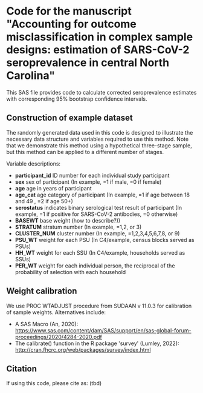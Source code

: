 # Code for the manuscript "Accounting for outcome misclassification in complex sample designs: estimation of SARS-CoV-2 seroprevalence in central North Carolina"


This SAS file provides code to calculate corrected seroprevalence estimates with corresponding 95% bootstrap confidence intervals.


## Construction of example dataset
The randomly generated data used in this code is designed to illustrate the necessary data structure and variables required to use this method. Note that we demonstrate this method using a hypothetical three-stage sample, but this method can be applied to a different number of stages.

Variable descriptions:
- **participant_id** ID number for each individual study participant
- **sex** sex of participant (In example, =1 if male, =0 if female)
- **age** age in years of participant
- **age_cat** age category of participant (In example, =1 if age between 18 and 49 , =2 if age 50+)
- **serostatus** indicates binary serological test result of participant (In example, =1 if positive for SARS-CoV-2 antibodies, =0 otherwise)
- **BASEWT** base weight (how to describe?))
- **STRATUM** stratum number (In example, =1,2, or 3)
- **CLUSTER_NUM** cluster number (In example, =1,2,3,4,5,6,7,8, or 9)
- **PSU_WT** weight for each PSU (In C4/example, census blocks served as PSUs)
- **HH_WT** weight for each SSU (In C4/example, households served as SSUs)
- **PER_WT** weight for each individual person, the reciprocal of the probability of selection with each household


## Weight calibration
We use PROC WTADJUST procedure from SUDAAN v 11.0.3 for calibration of sample weights. 
Alternatives include:
- A SAS Macro (An, 2020): https://www.sas.com/content/dam/SAS/support/en/sas-global-forum-proceedings/2020/4284-2020.pdf
- The calibrate() function in the R package 'survey' (Lumley, 2022): http://cran.fhcrc.org/web/packages/survey/index.html


## Citation
If using this code, please cite as:
(tbd)
